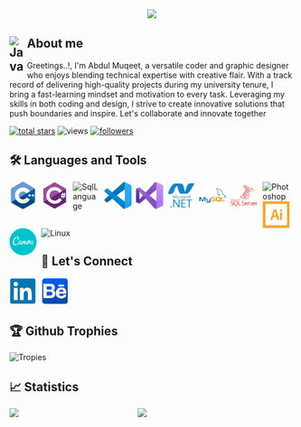 <br>
<br>
<p align="center" style="margin-bottom: 0;">
  <!-- Typing SVG by DenverCoder1 - https://github.com/DenverCoder1/readme-typing-svg -->
  <a href="https://github.com/DenverCoder1/readme-typing-svg">
  <img src="https://readme-typing-svg.demolab.com?font=Great+Vibes&size=44&pause=1000&color=FF8911&center=true&random=false&width=1000&height=74&lines=Welcome+to+my+Github+Profile+!+👋;Don't+Forget+to+Follow+🙂" />
  </a>
</p>

<p>
<h2><img align="left" alt="Java" width="26px" style="padding-right: 5px;" src="https://github.com/MuqeetSuhail/MuqeetSuhail/assets/128026033/f5f43be4-7a64-4171-8ea2-cfc583c41a24" />
About me </h2>
Greetings..!, I'm Abdul Muqeet, a versatile coder and graphic designer who enjoys blending technical expertise with creative flair. With a track record of delivering high-quality projects during my university tenure, I bring a fast-learning mindset and motivation to every task. Leveraging my skills in both coding and design, I strive to create innovative solutions that push boundaries and inspire. Let's collaborate and innovate together
</p>

<p align="left">
  <a href="https://github.com/MuqeetSuhail?tab=repositories&sort=stargazers">
  <img alt="total stars" title="Total stars on GitHub" src="https://custom-icon-badges.demolab.com/github/stars/MuqeetSuhail?color=55960c&style=for-the-badge&labelColor=488207&logo=star"/></a>
<img alt="views" title="GitHub profile views" src="https://custom-icon-badges.demolab.com/github/watchers/DenverCoder1/custom-icon-badges?color=236ad3&labelColor=1155ba&style=for-the-badge&logo=eye&logoColor=white"/>
 <a href="https://github.com/MuqeetSuhail?tab=followers">
<img alt="followers" title="Follow me on Github" src="https://custom-icon-badges.demolab.com/github/followers/MuqeetSuhail?color=236ad3&labelColor=1155ba&style=for-the-badge&logo=person-add&label=Follow&logoColor=white"/></a>
</p>

<p>
<h2> 🛠️ Languages and Tools </h2>

<img align="left" alt="C++" width="48px" style="padding-right:8px;" src="https://raw.githubusercontent.com/devicons/devicon/master/icons/cplusplus/cplusplus-original.svg" alt="cplusplus"/>
<img align="left" alt="C#" width="48px" style="padding-right:8px;" src="https://raw.githubusercontent.com/devicons/devicon/master/icons/csharp/csharp-original.svg" alt="csharp"/>
<img align="left" alt="SqlLanguage" width="48px" style="padding-right:8px;" src="https://db.cs.uni-tuebingen.de/teaching/ws2223/sql-is-a-programming-language/logo.svg" alt="sqllang"/>
<img align="left" alt="Vscode" width="48px" style="padding-right:8px;" src="https://github.com/devicons/devicon/blob/v2.16.0/icons/vscode/vscode-original.svg" alt="vscode"/>
<img align="left" alt="VisualStudio" width="48px" style="padding-right:8px;" src="https://github.com/devicons/devicon/blob/v2.16.0/icons/visualstudio/visualstudio-original.svg" alt="visualstudio"/>
<img align="left" alt="Microsoft.netFramerwork" width="48px" style="padding-right:8px;" src="https://github.com/devicons/devicon/blob/v2.16.0/icons/dot-net/dot-net-plain-wordmark.svg" alt=".net"/>
<img align="left" alt="Mysql" width="48px" style="padding-right:8px;" src="https://github.com/devicons/devicon/blob/v2.16.0/icons/mysql/mysql-original-wordmark.svg" alt="mysql"/>
<img align="left" alt="MicrosoftSqlSever" width="48px" style="padding-right:8px;" src="https://github.com/devicons/devicon/blob/v2.16.0/icons/microsoftsqlserver/microsoftsqlserver-plain-wordmark.svg" alt="SqlServer"/>
<img align="left" alt="Photoshop" width="48px" style="padding-right:8px;" src="https://upload.wikimedia.org/wikipedia/commons/2/20/Photoshop_CC_icon.png" alt="ps"/>
<img align="left" alt="Illustrator" width="48px" style="padding-right:8px;" src="https://github.com/devicons/devicon/blob/v2.16.0/icons/illustrator/illustrator-line.svg" alt="ai"/>
<img align="left" alt="Canva" width="48px" style="padding-right:8px;" src="https://github.com/devicons/devicon/blob/v2.16.0/icons/canva/canva-original.svg" alt="canva"/>
<img alt="Linux" width="48px" style="padding-right:8px;" src="https://cdn.jsdelivr.net/gh/devicons/devicon/icons/linux/linux-original.svg" alt="linux"/> <br>

</p>

<p>
<h2> 🤝 Let's Connect </h2>
<a href="https://www.linkedin.com/in/innovativeabdulmuqeet/"><img align="left" alt="Linkedin" width="47px" style="padding-right:10px;" src="https://github.com/devicons/devicon/blob/v2.16.0/icons/linkedin/linkedin-original.svg" alt="linkedin"/></a>
<a href="https://www.behance.net/muqeetsuhail"> <img alt="Behance" width="47px" style="padding-right:10px;" src="https://github.com/devicons/devicon/blob/v2.16.0/icons/behance/behance-original.svg" alt="behance"/></a>
</p>

<p>
<h2> 🏆 Github Trophies </h2> 
<img alt="Tropies" src="https://github-profile-trophy.vercel.app/?username=MuqeetSuhail&theme=radical&no-frame=false"/>
</p>

<p>
<h2>📈 Statistics</h2>
<img align="left" width="45%" src="https://github-readme-stats.vercel.app/api?username=MuqeetSuhail&show_icons=true&theme=tokyonight" />
<img align="left" width="45%" src="https://github-readme-stats.vercel.app/api/top-langs/?username=MuqeetSuhail&layout=compact" />
</p>

